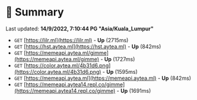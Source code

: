 # 📖 Summary
Last updated: **14/9/2022, 7:10:44 PG "Asia/Kuala_Lumpur"**

- `GET` [https://lilr.ml](https://lilr.ml) - **Up** (2715ms)
- `GET` [https://hst.aytea.ml](https://hst.aytea.ml) - **Up** (842ms)
- `GET` [https://memeapi.aytea.ml/gimme](https://memeapi.aytea.ml/gimme) - **Up** (1727ms)
- `GET` [https://color.aytea.ml/4b31d6.png](https://color.aytea.ml/4b31d6.png) - **Up** (1595ms)
- `GET` [https://memeapi.aytea.ml](https://memeapi.aytea.ml) - **Up** (842ms)
- `GET` [https://memeapi.aytea14.repl.co/gimme](https://memeapi.aytea14.repl.co/gimme) - **Up** (1691ms)
